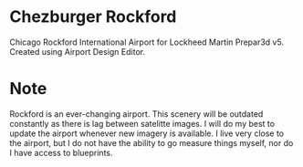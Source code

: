 # Chezburger Rockford
Chicago Rockford International Airport for Lockheed Martin Prepar3d v5. Created using Airport Design Editor.

# Note 
Rockford is an ever-changing airport. This scenery will be outdated constantly as there is lag between satelitte images. I will do my best to update the airport whenever new imagery is available. I live very close to the airport, but I do not have the ability to go measure things myself, nor do I have access to blueprints.